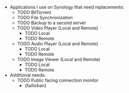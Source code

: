 - Applications I use on Synology that need replacements:
	- TODO BitTorrent
	- TODO File Synchronization
	- TODO Backup to a second server
	- TODO Video Player (Local and Remote)
		- TODO Local
		- TODO Remote
	- TODO Audio Player (Local and Remote)
		- TODO Local
		- TODO Remote
	- TODO Image Viewer (Local and Remote)
		- TODO Local
		- TODO Remote
- Additional needs:
	- TODO Public facing connection monitor
		- {failtoban}
